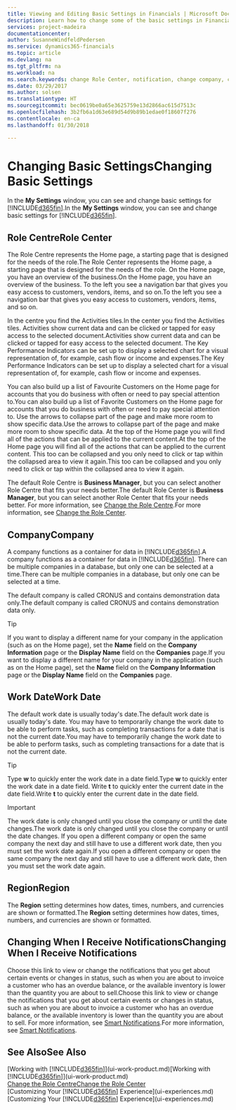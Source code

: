 ```yaml
---
title: Viewing and Editing Basic Settings in Financials | Microsoft Docs
description: Learn how to change some of the basic settings in Financials, for example, the Role Centre, company, or the work date.
services: project-madeira
documentationcenter: 
author: SusanneWindfeldPedersen
ms.service: dynamics365-financials
ms.topic: article
ms.devlang: na
ms.tgt_pltfrm: na
ms.workload: na
ms.search.keywords: change Role Center, notification, change company, change work date
ms.date: 03/29/2017
ms.author: solsen
ms.translationtype: HT
ms.sourcegitcommit: bec0619be0a65e3625759e13d2866ac615d7513c
ms.openlocfilehash: 3b2fb6a1d63e689d54d9b89b1edae0f18607f276
ms.contentlocale: en-ca
ms.lasthandoff: 01/30/2018

---
```

# <a name="changing-basic-settings"></a><span data-ttu-id="7a452-103">Changing Basic Settings</span><span class="sxs-lookup"><span data-stu-id="7a452-103">Changing Basic Settings</span></span>
<span data-ttu-id="7a452-104">In the **My Settings** window, you can see and change basic settings for [!INCLUDE[d365fin](includes/d365fin_md.md)].</span><span class="sxs-lookup"><span data-stu-id="7a452-104">In the **My Settings** window, you can see and change basic settings for [!INCLUDE[d365fin](includes/d365fin_md.md)].</span></span>  

## <a name="role-center"></a><span data-ttu-id="7a452-105">Role Centre</span><span class="sxs-lookup"><span data-stu-id="7a452-105">Role Center</span></span>
<span data-ttu-id="7a452-106">The Role Centre represents the Home page, a starting page that is designed for the needs of the role.</span><span class="sxs-lookup"><span data-stu-id="7a452-106">The Role Center represents the Home page, a starting page that is designed for the needs of the role.</span></span> <span data-ttu-id="7a452-107">On the Home page, you have an overview of the business.</span><span class="sxs-lookup"><span data-stu-id="7a452-107">On the Home page, you have an overview of the business.</span></span> <span data-ttu-id="7a452-108">To the left you see a navigation bar that gives you easy access to customers, vendors, items, and so on.</span><span class="sxs-lookup"><span data-stu-id="7a452-108">To the left you see a navigation bar that gives you easy access to customers, vendors, items, and so on.</span></span>

<span data-ttu-id="7a452-109">In the centre you find the Activities tiles.</span><span class="sxs-lookup"><span data-stu-id="7a452-109">In the center you find the Activities tiles.</span></span> <span data-ttu-id="7a452-110">Activities show current data and can be clicked or tapped for easy access to the selected document.</span><span class="sxs-lookup"><span data-stu-id="7a452-110">Activities show current data and can be clicked or tapped for easy access to the selected document.</span></span> <span data-ttu-id="7a452-111">The Key Performance Indicators can be set up to display a selected chart for a visual representation of, for example, cash flow or income and expenses.</span><span class="sxs-lookup"><span data-stu-id="7a452-111">The Key Performance Indicators can be set up to display a selected chart for a visual representation of, for example, cash flow or income and expenses.</span></span>

<span data-ttu-id="7a452-112">You can also build up a list of Favourite Customers on the Home page for accounts that you do business with often or need to pay special attention to.</span><span class="sxs-lookup"><span data-stu-id="7a452-112">You can also build up a list of Favorite Customers on the Home page for accounts that you do business with often or need to pay special attention to.</span></span> <span data-ttu-id="7a452-113">Use the arrows to collapse part of the page and make more room to show specific data.</span><span class="sxs-lookup"><span data-stu-id="7a452-113">Use the arrows to collapse part of the page and make more room to show specific data.</span></span> <span data-ttu-id="7a452-114">At the top of the Home page you will find all of the actions that can be applied to the current content.</span><span class="sxs-lookup"><span data-stu-id="7a452-114">At the top of the Home page you will find all of the actions that can be applied to the current content.</span></span> <span data-ttu-id="7a452-115">This too can be collapsed and you only need to click or tap within the collapsed area to view it again.</span><span class="sxs-lookup"><span data-stu-id="7a452-115">This too can be collapsed and you only need to click or tap within the collapsed area to view it again.</span></span>

<span data-ttu-id="7a452-116">The default Role Centre is **Business Manager**, but you can select another Role Centre that fits your needs better.</span><span class="sxs-lookup"><span data-stu-id="7a452-116">The default Role Center is **Business Manager**, but you can select another Role Center that fits your needs better.</span></span> <span data-ttu-id="7a452-117">For more information, see [Change the Role Centre](change-role.md).</span><span class="sxs-lookup"><span data-stu-id="7a452-117">For more information, see [Change the Role Center](change-role.md).</span></span>

## <a name="company"></a><span data-ttu-id="7a452-118">Company</span><span class="sxs-lookup"><span data-stu-id="7a452-118">Company</span></span>
<span data-ttu-id="7a452-119">A company functions as a container for data in [!INCLUDE[d365fin](includes/d365fin_md.md)].</span><span class="sxs-lookup"><span data-stu-id="7a452-119">A company functions as a container for data in [!INCLUDE[d365fin](includes/d365fin_md.md)].</span></span> <span data-ttu-id="7a452-120">There can be multiple companies in a database, but only one can be selected at a time.</span><span class="sxs-lookup"><span data-stu-id="7a452-120">There can be multiple companies in a database, but only one can be selected at a time.</span></span>

<span data-ttu-id="7a452-121">The default company is called CRONUS and contains demonstration data only.</span><span class="sxs-lookup"><span data-stu-id="7a452-121">The default company is called CRONUS and contains demonstration data only.</span></span>

> [!TIP]  
>   <span data-ttu-id="7a452-122">If you want to display a different name for your company in the application (such as on the Home page), set the **Name** field on the **Company Information** page or the **Display Name** field on the **Companies** page.</span><span class="sxs-lookup"><span data-stu-id="7a452-122">If you want to display a different name for your company in the application (such as on the Home page), set the **Name** field on the **Company Information** page or the **Display Name** field on the **Companies** page.</span></span>  

## <a name="work-date"></a><span data-ttu-id="7a452-123">Work Date</span><span class="sxs-lookup"><span data-stu-id="7a452-123">Work Date</span></span>
<span data-ttu-id="7a452-124">The default work date is usually today's date.</span><span class="sxs-lookup"><span data-stu-id="7a452-124">The default work date is usually today's date.</span></span> <span data-ttu-id="7a452-125">You may have to temporarily change the work date to be able to perform tasks, such as completing transactions for a date that is not the current date.</span><span class="sxs-lookup"><span data-stu-id="7a452-125">You may have to temporarily change the work date to be able to perform tasks, such as completing transactions for a date that is not the current date.</span></span>

> [!TIP]  
>   <span data-ttu-id="7a452-126">Type **w** to quickly enter the work date in a date field.</span><span class="sxs-lookup"><span data-stu-id="7a452-126">Type **w** to quickly enter the work date in a date field.</span></span> <span data-ttu-id="7a452-127">Write **t** to quickly enter the current date in the date field.</span><span class="sxs-lookup"><span data-stu-id="7a452-127">Write **t** to quickly enter the current date in the date field.</span></span>

> [!IMPORTANT]  
>   <span data-ttu-id="7a452-128">The work date is only changed until you close the company or until the date changes.</span><span class="sxs-lookup"><span data-stu-id="7a452-128">The work date is only changed until you close the company or until the date changes.</span></span> <span data-ttu-id="7a452-129">If you open a different company or open the same company the next day and still have to use a different work date, then you must set the work date again.</span><span class="sxs-lookup"><span data-stu-id="7a452-129">If you open a different company or open the same company the next day and still have to use a different work date, then you must set the work date again.</span></span>

## <a name="region"></a><span data-ttu-id="7a452-130">Region</span><span class="sxs-lookup"><span data-stu-id="7a452-130">Region</span></span>
<span data-ttu-id="7a452-131">The **Region** setting determines how dates, times, numbers, and currencies are shown or formatted.</span><span class="sxs-lookup"><span data-stu-id="7a452-131">The **Region** setting determines how dates, times, numbers, and currencies are shown or formatted.</span></span>   

## <a name="changing-when-i-receive-notifications"></a><span data-ttu-id="7a452-132">Changing When I Receive Notifications</span><span class="sxs-lookup"><span data-stu-id="7a452-132">Changing When I Receive Notifications</span></span>
<span data-ttu-id="7a452-133">Choose this link to view or change the notifications that you get about certain events or changes in status, such as when you are about to invoice a customer who has an overdue balance, or the available inventory is lower than the quantity you are about to sell.</span><span class="sxs-lookup"><span data-stu-id="7a452-133">Choose this link to view or change the notifications that you get about certain events or changes in status, such as when you are about to invoice a customer who has an overdue balance, or the available inventory is lower than the quantity you are about to sell.</span></span> <span data-ttu-id="7a452-134">For more information, see [Smart Notifications](ui-smart-notifications.md).</span><span class="sxs-lookup"><span data-stu-id="7a452-134">For more information, see [Smart Notifications](ui-smart-notifications.md).</span></span>

## <a name="see-also"></a><span data-ttu-id="7a452-135">See Also</span><span class="sxs-lookup"><span data-stu-id="7a452-135">See Also</span></span>
<span data-ttu-id="7a452-136">[Working with [!INCLUDE[d365fin](includes/d365fin_md.md)]](ui-work-product.md)</span><span class="sxs-lookup"><span data-stu-id="7a452-136">[Working with [!INCLUDE[d365fin](includes/d365fin_md.md)]](ui-work-product.md)</span></span>  
[<span data-ttu-id="7a452-137">Change the Role Centre</span><span class="sxs-lookup"><span data-stu-id="7a452-137">Change the Role Center</span></span>](change-role.md)  
<span data-ttu-id="7a452-138">[Customizing Your [!INCLUDE[d365fin](includes/d365fin_md.md)] Experience](ui-experiences.md)</span><span class="sxs-lookup"><span data-stu-id="7a452-138">[Customizing Your [!INCLUDE[d365fin](includes/d365fin_md.md)] Experience](ui-experiences.md)</span></span>  

